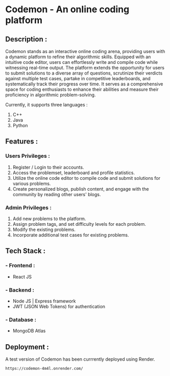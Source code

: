 # Codemon - An online coding platform

## Description :
Codemon stands as an interactive online coding arena, providing users with a dynamic platform to refine their algorithmic skills. Equipped with an intuitive code editor, users can effortlessly write and compile code while witnessing real-time output. The platform extends the opportunity for users to submit solutions to a diverse array of questions, scrutinize their verdicts against multiple test cases, partake in competitive leaderboards, and systematically track their progress over time. It serves as a comprehensive space for coding enthusiasts to enhance their abilities and measure their proficiency in algorithmic problem-solving.

Currently, it supports three languages :
1. C++
2. Java
3. Python


## Features :

### Users Privileges :
1. Register / Login to their accounts.
2. Access the problemset, leaderboard and profile statistics.
3. Utilize the online code editor to compile code and submit solutions for various problems.
4. Create personalized blogs, publish content, and engage with the community by reading other users' blogs.

### Admin Privileges :
1. Add new problems to the platform.
2. Assign problem tags, and set difficulty levels for each problem.
3. Modify the existing problems.
4. Incorporate additional test cases for existing problems.

## Tech Stack :
### - Frontend :
  - React JS

### - Backend :
  - Node JS | Express framework
  - JWT (JSON Web Tokens) for authentication

### - Database : 
  - MongoDB Atlas

## Deployment :
A test version of Codemon has been currrently deployed using Render.
```
https://codemon-4m4l.onrender.com/
```


